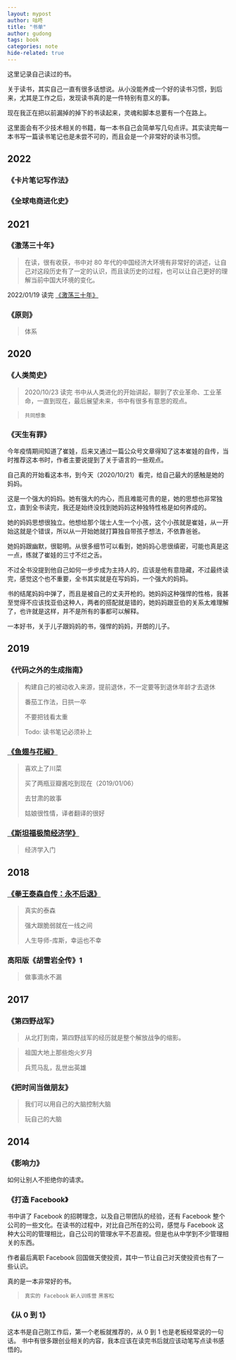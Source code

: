 ```yaml
---
layout: mypost
author: 咕咚
title: "书单"
author: gudong
tags: book 
categories: note
hide-related: true
---
```


这里记录自己读过的书。

关于读书，其实自己一直有很多话想说。从小没能养成一个好的读书习惯，到后来，尤其是工作之后，发现读书真的是一件特别有意义的事。

现在我正在把以前漏掉的掉下的书读起来，灵魂和脚本总要有一个在路上。

这里面会有不少技术相关的书籍，每一本书自己会简单写几句点评。其实读完每一本书写一篇读书笔记也是未尝不可的，而且会是一个非常好的读书习惯。

##  2022

### 《卡片笔记写作法》

### 《全球电商进化史》

##  2021

### 《激荡三十年》
> 在读，很有收获，书中对 80 年代的中国经济大环境有非常好的讲述，让自己对这段历史有了一定的认识，而且读历史的过程，也可以让自己更好的理解当前中国大环境的变化。

2022/01/19 读完 [《激荡三十年》](https://gudong.site/2022/01/19/sanshinian.html)



### 《原则》
> 体系

##  2020

### 《人类简史》
> 2020/10/23 读完
书中从人类进化的开始讲起，聊到了农业革命、工业革命，一直到现在，最后展望未来，书中有很多有意思的观点。

> `共同想象` 

### 《天生有罪》
今年疫情期间知道了崔娃，后来又通过一篇公众号文章得知了这本崔娃的自传，当时推荐这本书时，作者主要说提到了关于语言的一些观点。

自己真的开始看这本书，到今天（2020/10/21）看完，给自己最大的感触是她的妈妈。

这是一个强大的妈妈。她有强大的内心，而且难能可贵的是，她的思想也非常独立，直到全书读完，我还是始终没找到她妈妈这种独特性格是如何养成的。

她的妈妈思想很独立。他想给那个瑞士人生一个小孩，这个小孩就是崔娃，从一开始这就是个错误，所以从一开始她就打算独自带孩子想法，不依靠爸爸。

她妈妈跟幽默，很聪明。从很多细节可以看到，她妈妈心思很缜密，可能也真是这一点，练就了崔娃的三寸不烂之舌。

不过全书没提到他自己如何一步步成为主持人的，应该是他有意隐藏，不过最终读完，感觉这个也不重要，全书其实就是在写妈妈，一个强大的妈妈。

书的结尾妈妈中弹了，而且是被自己的丈夫开枪的。她妈妈这种强悍的性格，我甚至觉得不应该找亚伯这种人，两者的搭配就是错的，她妈妈跟亚伯的关系太难理解了，也许就是这样，并不是所有的事都可以解释。

一本好书，关于儿子跟妈妈的书，强悍的妈妈，开朗的儿子。

## 2019

### 《代码之外的生成指南》

> 构建自己的被动收入来源，提前退休，不一定要等到退休年龄才去退休
>
> 番茄工作法，日拱一卒
>
> 不要把钱看太重
>
> Todo: 读书笔记必须补上

### [《鱼翅与花椒》](https://gudong.site/2019/07/05/huajiao-yuchi.html)

> 喜欢上了川菜
>
> 买了两瓶豆瓣酱吃到现在（2019/01/06）
>
> 去甘肃的故事
>
> 姑娘很性情，译者翻译的很好

### [《斯坦福极简经济学》](https://gudong.site/2019/05/24/eco-book.html)

> 经济学入门    

## 2018

### [《拳王泰森自传：永不后退》](https://gudong.site/2018/09/28/taisen-book.html)

> 真实的泰森
>
> 强大跟脆弱就在一线之间
>
> 人生导师-库斯，幸运也不幸


### 高阳版《胡雪岩全传》1

> 做事滴水不漏


## 2017

### 《第四野战军》
> 从北打到南，第四野战军的经历就是整个解放战争的缩影。

> 祖国大地上那些炮火岁月
>
> 兵荒马乱，乱世出英雄

### 《把时间当做朋友》

> 我们可以用自己的大脑控制大脑
>
> 玩自己的大脑

## 2014

### 《影响力》

如何让别人不拒绝你的请求。

### 《打造 Facebook》

书中讲了 Facebook 的招聘理念，以及自己带团队的经验，还有 Facebook 整个公司的一些文化。在读书的过程中，对比自己所在的公司，感觉与 Facebook 这种大公司的管理相比，自己公司的管理水平不忍直视。但是也从中学到不少管理相关的东西。

作者最后离职 Facebook 回国做天使投资，其中一节让自己对天使投资也有了一些认识。

真的是一本非常好的书。

> `真实的 Facebook` `新人训练营` `黑客松`

### 《从 0 到 1》

这本书是自己刚工作后，第一个老板就推荐的，从 0 到 1 也是老板经常说的一句话。 书中有很多跟创业相关的内容，我本应该在读完书后就应该动笔写点读书感悟的。
